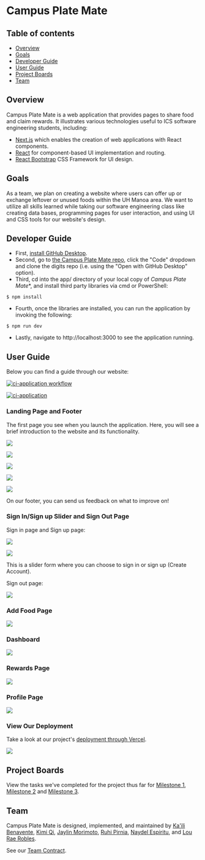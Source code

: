 # Campus Plate Mate

## Table of contents

- [Overview](#overview)
- [Goals](#goals)
- [Developer Guide](#developer-guide)
- [User Guide](#user-guide)
- [Project Boards](#project-boards)
- [Team](#team)

## Overview

Campus Plate Mate is a web application that provides pages to share food and claim rewards. It illustrates various technologies useful to ICS software engineering students, including:

- [Next.js](https://nextjs.org/) which enables the creation of web applications with React components.
- [React](https://reactjs.org/) for component-based UI implementation and routing.
- [React Bootstrap](https://react-bootstrap.github.io/) CSS Framework for UI design.

## Goals

As a team, we plan on creating a website where users can offer up or exchange leftover or unused foods within the UH Manoa area. We want to utilize all skills learned while taking our software engineering class like creating data bases, programming pages for user interaction, and using UI and CSS tools for our website's design.

## Developer Guide
- First, [install GitHub Desktop](https://desktop.github.com/).
- Second, go to [the Campus Plate Mate repo](https://campusplatemate.github.io/), click the "Code" dropdown and clone the digits repo (i.e. using the "Open with GitHub Desktop" option).
- Third, cd into the app/ directory of your local copy of *Campus Plate Mate**, and install third party libraries via cmd or PowerShell:

```
$ npm install
```
- Fourth, once the libraries are installed, you can run the application by invoking the following:

```
$ npm run dev
```
- Lastly, navigate to http://localhost:3000 to see the application running.

## User Guide

Below you can find a guide through our website:

[![ci-application workflow](https://github.com/campusplatemate/application/actions/workflows/ci.yml/badge.svg?branch=issue-19)](https://github.com/jaylin-m/campusplatemate/application/actions/workflows/ci.yml)

[![ci-application](https://github.com/campusplatemate/application/actions/workflows/ci.yml/badge.svg)](https://github.com/campusplatemate/application/actions/workflows/ci.yml)

### Landing Page and Footer
The first page you see when you launch the application. Here, you will see a brief introduction to the website and its functionality.

![](images/landingpage-1.png)

![](images/landingpage-2.png)

![](images/landingpage-3.png)

![](images/landingpage-4.png)

![](images/footer.png)

On our footer, you can send us feedback on what to improve on!

### Sign In/Sign up Slider and Sign Out Page

Sign in page and Sign up page:

![](images/signin-slide.png)

![](images/signup-slide.png)

This is a slider form where you can choose to sign in or sign up (Create Account).

Sign out page:

![](images/signout.png)

### Add Food Page

![](images/addfoodpage.png)

### Dashboard

![](images/dashboard.png)

### Rewards Page

![](images/rewardspage.png)

### Profile Page

![](images/image.png)

### View Our Deployment

Take a look at our project's [deployment through Vercel](https://plate-mate-bice.vercel.app/).

![](images/applicationdb.png)

## Project Boards

View the tasks we've completed for the project thus far for [Milestone 1](https://github.com/orgs/campusplatemate/projects/4), [Milestone 2](https://github.com/orgs/campusplatemate/projects/7) and [Milestone 3](https://github.com/orgs/campusplatemate/projects/8).

## Team

Campus Plate Mate is designed, implemented, and maintained by [Ka'ili Benavente](https://kailibenavente.github.io), [Kimi Qi](https://kqimi.github.io/), [Jaylin Morimoto](https://jaylin-m.github.io/), [Ruhi Pirnia](https://rpirnia.github.io/), [Naydel Espiritu](https://naydelly.github.io/), and [Lou Rae Robles](https://lrrobles.github.io/).

See our [Team Contract](https://docs.google.com/document/d/1ZBsPm5ipDgzuAGX94x4z-A-nNO2-lngPQzCGNLIbtNc/edit?usp=sharing).
